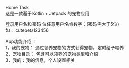 Home Task  
这是一款基于Kotlin + Jetpack 的宠物应用  
  
登录用户名和密码 位任意用户名肯数字：(密码需大于5位)  
如： cutepet/123456  
  
  
App功能介绍：  
1，我的宠物： 通过领养宠物的方式获得宠物，定时给予喂养  
2，宠物目录： 包含可以领养的宠物类型和介绍  
3，我的：我的信息，个人设置相关  
